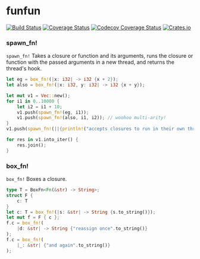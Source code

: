 # funfun

[![Build Status](https://travis-ci.org/DominicBurkart/funfun.svg?branch=master)](https://travis-ci.org/DominicBurkart/funfun)
[![Coverage Status](https://coveralls.io/repos/github/DominicBurkart/funfun/badge.svg?branch=master)](https://coveralls.io/github/DominicBurkart/funfun?branch=master)
[![Codecov Coverage Status](https://codecov.io/gh/DominicBurkart/funfun/branch/master/graphs/badge.svg)](https://codecov.io/gh/DominicBurkart/funfun)
[![Crates.io](https://img.shields.io/crates/v/funfun.svg)](https://crates.io/crates/funfun)

### spawn_fn!
```spawn_fn!``` Takes a closure or function and its arguments, runs the
closure or function with the passed arguments in a new thread, and
returns the thread's hook.

``` rust
let eg = box_fn!(|x: i32| -> i32 {x + 2});
let also = box_fn!(|x: i32, y: i32| -> i32 {x + y});

let mut v1 = Vec::new();
for i1 in 0..10000 {
    let i2 = i1 + 10;
    v1.push(spawn_fn!(eg, i1));
    v1.push(spawn_fn!(also, i1, i2)); // woohoo multi-arity!
}
v1.push(spawn_fn!(||{println!("accepts closures to run in their own thread!"); 1}));

for res in v1.into_iter() {
    res.join();
}
```

### box_fn!
```box_fn!``` Boxes a closure.
```rust
type T = BoxFn<Fn(&str) -> String>;
struct F {
    c: T
}
let c: T = box_fn!(|s: &str| -> String {s.to_string()});
let mut f = F { c };
f.c = box_fn!(
    |d: &str| -> String {"reassign once".to_string()}
);
f.c = box_fn!(
    |_: &str| {"and again".to_string()}
);
```